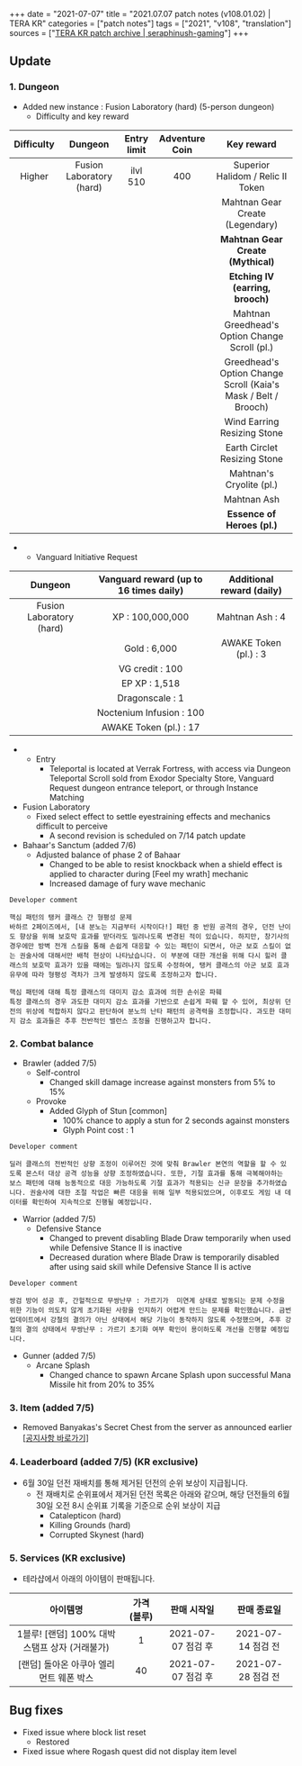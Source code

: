 +++
date = "2021-07-07"
title = "2021.07.07 patch notes (v108.01.02) | TERA KR"
categories = ["patch notes"]
tags = ["2021", "v108", "translation"]
sources = ["[TERA KR patch archive | seraphinush-gaming](/ko/patch/2021/v108-01-02)"]
+++

## Update
 
### **1.** Dungeon
- Added new instance : Fusion Laboratory (hard) (5-person dungeon)
  - Difficulty and key reward

| Difficulty | Dungeon | Entry limit | Adventure Coin | Key reward |
| :-: | :-: | :-: | :-: | :-: |
| Higher | Fusion Laboratory (hard) | ilvl 510 | 400 | Superior Halidom / Relic II Token |
||||| Mahtnan Gear Create (Legendary) |
||||| **Mahtnan Gear Create (Mythical)** |
||||| **Etching IV (earring, brooch)** |
||||| Mahtnan Greedhead's Option Change Scroll (pl.) |
||||| Greedhead's Option Change Scroll (Kaia's Mask / Belt / Brooch) |
||||| Wind Earring Resizing Stone |
||||| Earth Circlet Resizing Stone |
||||| Mahtnan's Cryolite (pl.) |
||||| Mahtnan Ash |
||||| **Essence of Heroes (pl.)** |

- 
  - Vanguard Initiative Request

| Dungeon | Vanguard reward (up to 16 times daily) | Additional reward (daily) |
| :-: | :-: | :-: |
| Fusion Laboratory (hard) | XP : 100,000,000 | Mahtnan Ash : 4 |
|| Gold : 6,000 | AWAKE Token (pl.) : 3 |
|| VG credit : 100 ||
|| EP XP : 1,518 ||
|| Dragonscale : 1 ||
|| Noctenium Infusion : 100 ||
|| AWAKE Token (pl.) : 17 ||

- 
  - Entry
    - Teleportal is located at Verrak Fortress, with access via Dungeon Teleportal Scroll sold from Exodor Specialty Store, Vanguard Request dungeon entrance teleport, or through Instance Matching
- Fusion Laboratory
  - Fixed select effect to settle eyestraining effects and mechanics difficult to perceive
    - A second revision is scheduled on 7/14 patch update
- Bahaar's Sanctum (added 7/6)
  - Adjusted balance of phase 2 of Bahaar
    - Changed to be able to resist knockback when a shield effect is applied to character during [Feel my wrath] mechanic
    - Increased damage of fury wave mechanic

```
Developer comment

핵심 패턴의 탱커 클래스 간 형평성 문제
바하르 2페이즈에서, [내 분노는 지금부터 시작이다!] 패턴 중 반원 공격의 경우, 던전 난이도 향상을 위해 보호막 효과를 받더라도 밀려나도록 변경된 적이 있습니다. 하지만, 창기사의 경우에만 방벽 전개 스킬을 통해 손쉽게 대응할 수 있는 패턴이 되면서, 아군 보호 스킬이 없는 권술사에 대해서만 배척 현상이 나타났습니다. 이 부분에 대한 개선을 위해 다시 힐러 클래스의 보호막 효과가 있을 때에는 밀려나지 않도록 수정하여, 탱커 클래스의 아군 보호 효과 유무에 따라 형평성 격차가 크게 발생하지 않도록 조정하고자 합니다.

핵심 패턴에 대해 특정 클래스의 대미지 감소 효과에 의한 손쉬운 파훼
특정 클래스의 경우 과도한 대미지 감소 효과를 기반으로 손쉽게 파훼 할 수 있어, 최상위 던전의 위상에 적합하지 않다고 판단하여 분노의 난타 패턴의 공격력을 조정합니다. 과도한 대미지 감소 효과들은 추후 전반적인 밸런스 조정을 진행하고자 합니다.
```

### **2.** Combat balance
- Brawler (added 7/5)
  - Self-control
    - Changed skill damage increase against monsters from 5% to 15%
  - Provoke
    - Added Glyph of Stun [common]
      - 100% chance to apply a stun for 2 seconds against monsters
      - Glyph Point cost : 1

```
Developer comment

딜러 클래스의 전반적인 상향 조정이 이루어진 것에 맞춰 Brawler 본연의 역할을 할 수 있도록 몬스터 대상 공격 성능을 상향 조정하였습니다. 또한, 기절 효과를 통해 극복해야하는 보스 패턴에 대해 능동적으로 대응 가능하도록 기절 효과가 적용되는 신규 문장을 추가하였습니다. 권술사에 대한 조절 작업은 빠른 대응을 위해 일부 적용되었으며, 이후로도 게임 내 데이터를 확인하여 지속적으로 진행될 예정입니다.
```

- Warrior (added 7/5)
  - Defensive Stance
    - Changed to prevent disabling Blade Draw temporarily when used while Defensive Stance II is inactive
    - Decreased duration where Blade Draw is temporarily disabled after using said skill while Defensive Stance II is active

```
Developer comment

쌍검 방어 성공 후, 간헐적으로 무쌍난무 : 가르기가  미연계 상태로 발동되는 문제 수정을 위한 기능이 의도치 않게 초기화된 사항을 인지하기 어렵게 만드는 문제를 확인했습니다. 금번 업데이트에서 강철의 결의가 아닌 상태에서 해당 기능이 동작하지 않도록 수정했으며, 추후 강철의 결의 상태에서 무쌍난무 : 가르기 초기화 여부 확인이 용이하도록 개선을 진행할 예정입니다.
```

- Gunner (added 7/5)
  - Arcane Splash
    - Changed chance to spawn Arcane Splash upon successful Mana Missile hit from 20% to 35%

### **3.** Item (added 7/5)
- Removed Banyakas's Secret Chest from the server as announced earlier [[공지사항 바로가기]](https://playtera.co.kr/news/notice/417)

### **4.** Leaderboard (added 7/5) (KR exclusive)
- 6월 30일 던전 재배치를 통해 제거된 던전의 순위 보상이 지급됩니다.
  - 전 재배치로 순위표에서 제거된 던전 목록은 아래와 같으며, 해당 던전들의 6월 30일 오전 8시 순위표 기록을 기준으로 순위 보상이 지급
    - Catalepticon (hard)
    - Killing Grounds (hard)
    - Corrupted Skynest (hard)

### **5.** Services (KR exclusive)
- 테라샵에서 아래의 아이템이 판매됩니다.

| 아이템명 | 가격 (블루) | 판매 시작일 | 판매 종료일 |
| :-: | :-: | :-: | :-: |
| 1블루! [랜덤] 100% 대박 스탬프 상자 (거래불가) | 1 | 2021-07-07 점검 후 | 2021-07-14 점검 전 |
| [랜덤] 돌아온 아쿠아 엘리먼트 웨폰 박스 | 40 | 2021-07-07 점검 후 | 2021-07-28 점검 전 |

## Bug fixes

- Fixed issue where block list reset
  - Restored
- Fixed issue where Rogash quest did not display item level
